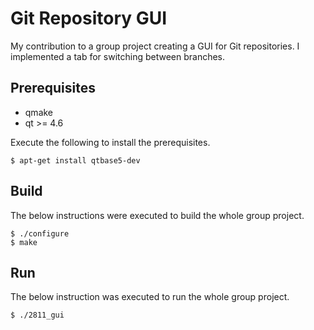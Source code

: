 # Git Repository GUI
My contribution to a group project creating a GUI for Git repositories. I implemented a tab for switching between branches.

## Prerequisites
- qmake
- qt >= 4.6

Execute the following to install the prerequisites.
```
$ apt-get install qtbase5-dev
```

## Build
The below instructions were executed to build the whole group project.
```
$ ./configure
$ make
```

## Run
The below instruction was executed to run the whole group project.
```
$ ./2811_gui
```
